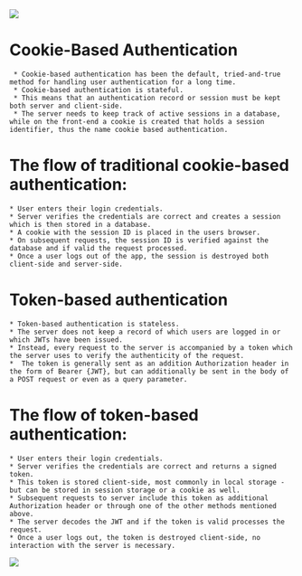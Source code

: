 <img src = "https://cdn.auth0.com/blog/cookies-vs-tokens/cookie-token-auth.png">

# Cookie-Based Authentication
     
     * Cookie-based authentication has been the default, tried-and-true method for handling user authentication for a long time.
     * Cookie-based authentication is stateful.
     * This means that an authentication record or session must be kept both server and client-side. 
     * The server needs to keep track of active sessions in a database, while on the front-end a cookie is created that holds a session identifier, thus the name cookie based authentication. 
     
# The flow of traditional cookie-based authentication:
   
    * User enters their login credentials.
    * Server verifies the credentials are correct and creates a session which is then stored in a database.
    * A cookie with the session ID is placed in the users browser.
    * On subsequent requests, the session ID is verified against the database and if valid the request processed.
    * Once a user logs out of the app, the session is destroyed both client-side and server-side.

# Token-based authentication

    * Token-based authentication is stateless. 
    * The server does not keep a record of which users are logged in or which JWTs have been issued. 
    * Instead, every request to the server is accompanied by a token which the server uses to verify the authenticity of the request.
    *  The token is generally sent as an addition Authorization header in the form of Bearer {JWT}, but can additionally be sent in the body of a POST request or even as a query parameter. 

# The flow of token-based authentication: 

    * User enters their login credentials.
    * Server verifies the credentials are correct and returns a signed token.
    * This token is stored client-side, most commonly in local storage - but can be stored in session storage or a cookie as well.
    * Subsequent requests to server include this token as additional Authorization header or through one of the other methods mentioned above.
    * The server decodes the JWT and if the token is valid processes the request.
    * Once a user logs out, the token is destroyed client-side, no interaction with the server is necessary.



<img src = "https://miro.medium.com/max/1250/0*q4BbSrVFfpbiJPDQ.png">